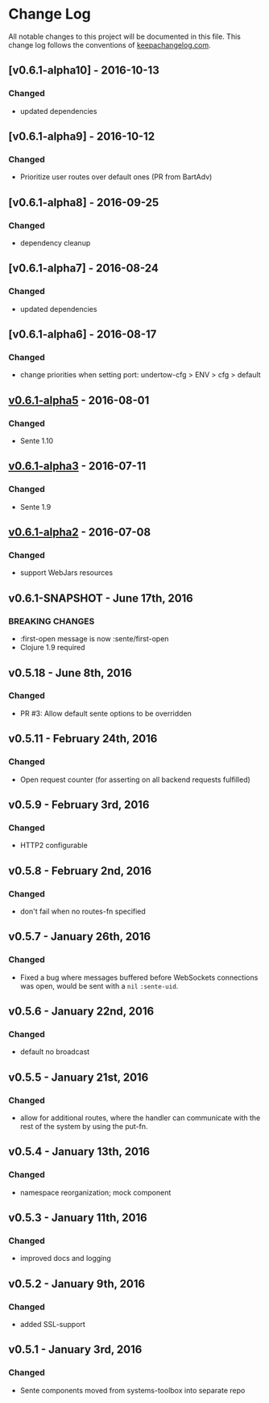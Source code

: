 # Change Log
All notable changes to this project will be documented in this file. This change log follows the conventions of [keepachangelog.com](http://keepachangelog.com/).

## [v0.6.1-alpha10] - 2016-10-13
### Changed
- updated dependencies

## [v0.6.1-alpha9] - 2016-10-12
### Changed
- Prioritize user routes over default ones (PR from BartAdv)

## [v0.6.1-alpha8] - 2016-09-25
### Changed
- dependency cleanup

## [v0.6.1-alpha7] - 2016-08-24
### Changed
- updated dependencies

## [v0.6.1-alpha6] - 2016-08-17
### Changed
- change priorities when setting port: undertow-cfg > ENV > cfg > default

## [v0.6.1-alpha5] - 2016-08-01
### Changed
- Sente 1.10

## [v0.6.1-alpha3] - 2016-07-11
### Changed
- Sente 1.9

## [v0.6.1-alpha2] - 2016-07-08
### Changed
- support WebJars resources

## v0.6.1-SNAPSHOT - June 17th, 2016
### BREAKING CHANGES
- :first-open message is now :sente/first-open
- Clojure 1.9 required


## v0.5.18 - June 8th, 2016
### Changed
- PR #3: Allow default sente options to be overridden


## v0.5.11 - February 24th, 2016
### Changed
- Open request counter (for asserting on all backend requests fulfilled)


## v0.5.9 - February 3rd, 2016
### Changed
- HTTP2 configurable


## v0.5.8 - February 2nd, 2016
### Changed
- don't fail when no routes-fn specified


## v0.5.7 - January 26th, 2016
### Changed
- Fixed a bug where messages buffered before WebSockets connections was open, would be sent with a `nil` `:sente-uid`.


## v0.5.6 - January 22nd, 2016
### Changed
- default no broadcast


## v0.5.5 - January 21st, 2016
### Changed
-  allow for additional routes, where the handler can communicate with the rest of the system by using the put-fn.


## v0.5.4 - January 13th, 2016
### Changed
- namespace reorganization; mock component


## v0.5.3 - January 11th, 2016
### Changed
- improved docs and logging


## v0.5.2 - January 9th, 2016
### Changed
- added SSL-support


## v0.5.1 - January 3rd, 2016
### Changed
- Sente components moved from systems-toolbox into separate repo


[v0.6.1-alpha5]: https://github.com/matthiasn/systems-toolbox-sente/compare/v0.6.1-alpha4...v0.6.1-alpha5
[v0.6.1-alpha4]: https://github.com/matthiasn/systems-toolbox-sente/compare/v0.6.1-alpha3...v0.6.1-alpha4
[v0.6.1-alpha3]: https://github.com/matthiasn/systems-toolbox-sente/compare/v0.6.1-alpha2...v0.6.1-alpha3
[v0.6.1-alpha2]: https://github.com/matthiasn/systems-toolbox-sente/compare/v0.6.1-alpha1...v0.6.1-alpha2
[v0.6.1-alpha1]: https://github.com/matthiasn/systems-toolbox-sente/compare/v0.5.18...v0.6.1-alpha1
